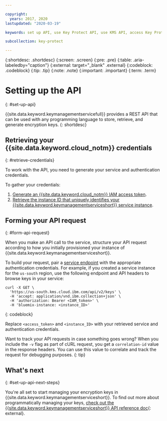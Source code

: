 ```yaml
---

copyright:
  years: 2017, 2020
lastupdated: "2020-03-19"

keywords: set up API, use Key Protect API, use KMS API, access Key Protect API, access KMS API

subcollection: key-protect

---
```


{:shortdesc: .shortdesc}
{:screen: .screen}
{:pre: .pre}
{:table: .aria-labeledby="caption"}
{:external: target="_blank" .external}
{:codeblock: .codeblock}
{:tip: .tip}
{:note: .note}
{:important: .important}
{:term: .term}

# Setting up the API
{: #set-up-api}

{{site.data.keyword.keymanagementservicefull}} provides a REST API that can be
used with any programming language to store, retrieve, and generate encryption
keys.
{: shortdesc}

## Retrieving your {{site.data.keyword.cloud_notm}} credentials
{: #retrieve-credentials}

To work with the API, you need to generate your service and authentication
credentials.

To gather your credentials:

1. [Generate an {{site.data.keyword.cloud_notm}} IAM access token](/docs/key-protect?topic=key-protect-retrieve-access-token).
2. [Retrieve the instance ID that uniquely identifies your {{site.data.keyword.keymanagementserviceshort}} service instance](/docs/key-protect?topic=key-protect-retrieve-instance-ID).

## Forming your API request
{: #form-api-request}

When you make an API call to the service, structure your API request according
to how you initially provisioned your instance of
 {{site.data.keyword.keymanagementserviceshort}}.

To build your request, pair a
[service endpoint](/docs/key-protect?topic=key-protect-regions#service-endpoints)
with the appropriate authentication credentials. For example, if you created a
service instance for the `us-south` region, use the following endpoint and API
headers to browse keys in your service:

```cURL
curl -X GET \
  'https://us-south.kms.cloud.ibm.com/api/v2/keys' \
  -H 'accept: application/vnd.ibm.collection+json' \
  -H 'authorization: Bearer <IAM_token>' \
  -H 'bluemix-instance: <instance_ID>'
```
{: codeblock}

Replace `<access_token>` and `<instance_ID>` with your retrieved service and
authentication credentials.

Want to track your API requests in case something goes wrong? When you include
the `-v` flag as part of cURL request, you get a `correlation-id` value in the
response headers. You can use this value to correlate and track the request for
debugging purposes.
{: tip}

## What's next
{: #set-up-api-next-steps}

You're all set to start managing your encryption keys in
{{site.data.keyword.keymanagementserviceshort}}. To find out more about
programmatically managing your keys,
[check out the {{site.data.keyword.keymanagementserviceshort}} API reference doc](/apidocs/key-protect){: external}.
